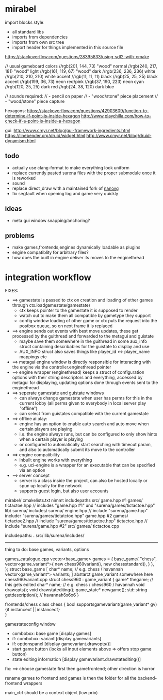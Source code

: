 # mirabel

import blocks style:
* all standard libs
* imports from dependencies
* imports from own src tree
* import header for things implemented in this source file

https://stackoverflow.com/questions/28395833/using-sdl2-with-cmake

// usual gameboard colors
//rgb(201, 144, 73) "wood" normal
//rgb(240, 217, 181) "wood" light
//rgb(161, 119, 67) "wood" dark
//rgb(236, 236, 236) white
//rgb(210, 210, 210) white accent
//rgb(11, 11, 11) black
//rgb(25, 25, 25) black accent
//rgb(199, 36, 73) neon red/pink
//rgb(37, 190, 223) neon cyan
//rgb(120, 25, 25) dark red
//rgb(24, 38, 120) dark blue

// sounds required:
// - pencil on paper
// - "wood/stone" piece placement
// - "wood/stone" piece capture

hexagons:
https://stackoverflow.com/questions/42903609/function-to-determine-if-point-is-inside-hexagon
http://www.playchilla.com/how-to-check-if-a-point-is-inside-a-hexagon

gui:
http://www.cmyr.net/blog/gui-framework-ingredients.html
https://linebender.org/druid/widget.html
http://www.cmyr.net/blog/druid-dynamism.html

## todo
* actually use clang-format to make everything look uniform
* replace currently pasted surena files with the proper submodule once it is reworked
* sound
* replace direct_draw with a maintained fork of [nanovg](https://github.com/inniyah/nanovg)
* fix segfault when opening log and game very quickly

## ideas
* meta gui window snapping/anchoring?

## problems
* make games,frontends,engines dynamically loadable as plugins
* engine compatiblity for arbitrary files?
* how does the built in engine deliver its moves to the enginethread

# integration workflow

FIXES:
* ==> gamestate is passed to ctx on creation and loading of other games through ctx.loadgamestate(gamestate)
  * ctx keeps pointer to the gamestate it is supposed to render
  * watch out to make them all compatible by gametype they support
  * config window loading of other game or ctx puts the request into the postbox queue, so on next frame it is replaced
* ==> engine sends out events with best move updates, these get processed by the guithread and forwarded to the metagui and guistate
  * maybe save them somewhere in the guithread in some aux_info struct containing describables for the guistate to display and use
  * AUX_INFO struct also saves things like player_id <-> player_name mappings etc
* ==> metagui engine window is directly responsible for interacting with the engine via the controller.enginethread pointer
* ==> engine wrapper (enginethread) keeps a struct of configuration options with their string descriptors and everything, accessed by metagui for displaying, updating options done through events sent to the enginethread
* ==> seperate gamestate and guistate windows
  * can always change gamestate when user has perms for this in the current lobby (all perms given to everybody in local server play "offline")
  * can select from guistates compatible with the current gamestate
* ==> offline ai play:
  * engine has an option to enable auto search and auto move when certain players are playing
  * i.e. the engine always runs, but can be configured to only show hints when a certain player is playing
  * or configured to automatically start searching with timeout param, and also to automatically submit its move to the controller
* ==> engine compatibility
  * inbuilt engine works with everything
  * e.g. uci-engine is a wrapper for an executable that can be specified via an option
* ==> server concept
  * server is a class inside the project, can also be hosted locally or spun up locally for the network
  * supports guest login, but also user accounts

mirabel/
    cmakelists.txt nimmt includepaths
    src/
        game.hpp #1
        games/
            tictactoe.hpp // includes "game.hpp #1" und "surena/games/tictactoe.hpp"
    lib/
        surena/
            includes/
                surena/
                    engine.hpp // include "surena/game.hpp" includer "surena/games/tictatctoe.hpp"
                    game.hpp #2
                    games/
                        tictactoe2.hpp // include "surena/games/tictactoe.hpp"
                        tictactoe.hpp // include "surena/game.hpp #2"
            src/
                games/
                    tictactoe.cpp

includepaths:
.
src/
lib/surena/includes/

---

thing to do: base games, variants, options


games_catalogue.cpp
vector<base_game> games = {
    base_game{
        "chess",
        vector<game_variant*>{
            new chess960variant(),
            new chessstandard(),
        }
    },
};
struct base_game [
    char* name; // e.g. chess / havannah
    vector<game_variant*> variants;
]
abstarct game_variant somewhere here
chess960variant.cpp
struct chess960 : game_variant {
    game* thegame; // this gets edited
    char* name; // e.g. chess / chess960 / havannah
    void drawopts();
    void drawstatediting();
    game_state* newgame();
    std::string getdescription(); // havannah6x6x6
}

frontends/chess
class chess  {
    bool supportsgamevariant(game_variant* gv) {if instanceof<chessstandard> || instanceof<chess960variant>}  
}

gamestateconfig window
- combobox: base game [display games]
- if: combobox: variant [display gamevariants]
- if: optionspanel [display gamevariant.drawopts()]
- start game button (locks all input elements above => offers stop game button)
- state editing information [display gamevariant.drawstatediting()]

fix: ==> choose gamestate first then gamefrontend; other direction is horror

rename games to frontend
and games is then the folder for all the backend-frontend wrappers

main_ctrl should be a context object (low prio)
